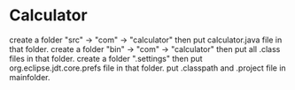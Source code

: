 # Calculator
create a folder "src" -> "com" -> "calculator" then put calculator.java file in that folder.
create a folder "bin" -> "com" -> "calculator" then put all .class files in that folder.
create a folder ".settings" then put org.eclipse.jdt.core.prefs file in that folder.
put .classpath and .project file in mainfolder.
